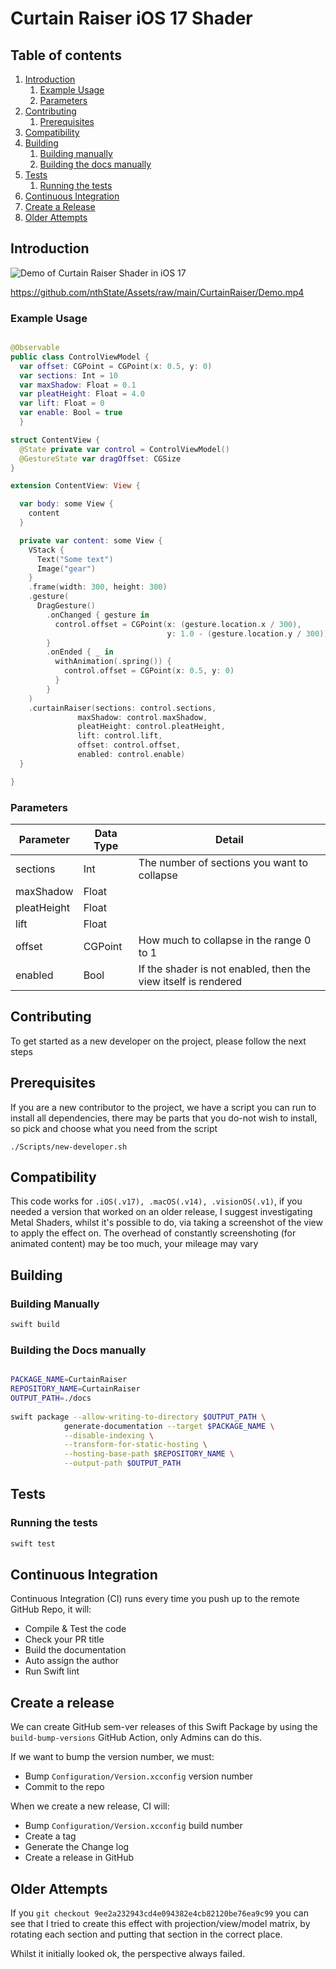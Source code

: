 # Curtain Raiser iOS 17 Shader

## Table of contents

1. [Introduction](#introduction)
    1. [Example Usage](#example-usage)
    2. [Parameters](#parameters)
2. [Contributing](#contributing)
    1. [Prerequisites](#prerequisites)
3. [Compatibility](#compatibility)
4. [Building](#building)
    1. [Building manually](#building-manually)
    2. [Building the docs manually](#building-docs-manually)
5. [Tests](#tests)
	1. [Running the tests](#running-tests-manually)
6. [Continuous Integration](#ci)
7. [Create a Release](#release)
8. [Older Attempts](#older-attempts)

## Introduction <a name="introduction"></a>

![Demo of Curtain Raiser Shader in iOS 17](https://github.com/nthState/Assets/raw/main/CurtainRaiser/Demo.gif)

https://github.com/nthState/Assets/raw/main/CurtainRaiser/Demo.mp4

### Example Usage <a name="example-usage"></a>

```swift

@Observable
public class ControlViewModel {
  var offset: CGPoint = CGPoint(x: 0.5, y: 0)
  var sections: Int = 10
  var maxShadow: Float = 0.1
  var pleatHeight: Float = 4.0
  var lift: Float = 0
  var enable: Bool = true
  }

struct ContentView {
  @State private var control = ControlViewModel()
  @GestureState var dragOffset: CGSize
}

extension ContentView: View {

  var body: some View {
    content
  }

  private var content: some View {
    VStack {
      Text("Some text")
      Image("gear")
    }
    .frame(width: 300, height: 300)
    .gesture(
      DragGesture()
        .onChanged { gesture in
          control.offset = CGPoint(x: (gesture.location.x / 300),
                                   y: 1.0 - (gesture.location.y / 300))
        }
        .onEnded { _ in
          withAnimation(.spring()) {
            control.offset = CGPoint(x: 0.5, y: 0)
          }
        }
    )
    .curtainRaiser(sections: control.sections,
               maxShadow: control.maxShadow,
               pleatHeight: control.pleatHeight,
               lift: control.lift,
               offset: control.offset,
               enabled: control.enable)
  }

}

```

### Parameters <a name="parameters"></a>

| Parameter | Data Type | Detail |
|----|----|----|
| sections | Int | The number of sections you want to collapse |
| maxShadow | Float | |
| pleatHeight | Float | |
| lift | Float | |
| offset | CGPoint | How much to collapse in the range 0 to 1 |
| enabled | Bool | If the shader is not enabled, then the view itself is rendered |

## Contributing <a name="contributing"></a>

To get started as a new developer on the project, please follow the next steps

## Prerequisites <a name="prerequisites"></a>

If you are a new contributor to the project, we have a script you can run to install all dependencies, there
may be parts that you do-not wish to install, so pick and choose what you need from the script

```
./Scripts/new-developer.sh
```

## Compatibility <a name="compatibility"></a>

This code works for `.iOS(.v17), .macOS(.v14), .visionOS(.v1)`, if you needed a version that worked on an older release, I suggest
investigating Metal Shaders, whilst it's possible to do, via taking a screenshot of the view to apply the effect on. The overhead of
constantly screenshoting (for animated content) may be too much, your mileage may vary

## Building <a name="building"></a>


### Building Manually <a name="building-manually"></a>

```bash
swift build
```

### Building the Docs manually<a name="building-docs-manually"></a>

```bash

PACKAGE_NAME=CurtainRaiser
REPOSITORY_NAME=CurtainRaiser
OUTPUT_PATH=./docs
  
swift package --allow-writing-to-directory $OUTPUT_PATH \
            generate-documentation --target $PACKAGE_NAME \
            --disable-indexing \
            --transform-for-static-hosting \
            --hosting-base-path $REPOSITORY_NAME \
            --output-path $OUTPUT_PATH
```


## Tests <a name="tests"></a>

### Running the tests <a name="running-tests-manually"></a>

```bash
swift test
```


## Continuous Integration <a name="ci"></a>

Continuous Integration (CI) runs every time you push up to the remote GitHub Repo, it will:

- Compile & Test the code
- Check your PR title
- Build the documentation
- Auto assign the author
- Run Swift lint

## Create a release <a name="release"></a>

We can create GitHub sem-ver releases of this Swift Package by using the `build-bump-versions` GitHub Action, only Admins can do this.

If we want to bump the version number, we must:

- Bump `Configuration/Version.xcconfig` version number
- Commit to the repo

When we create a new release, CI will:

- Bump `Configuration/Version.xcconfig` build number
- Create a tag
- Generate the Change log
- Create a release in GitHub

## Older Attempts <a name="older-attempts"></a>

If you `git checkout 9ee2a232943cd4e094382e4cb82120be76ea9c99` you can see that I tried to create this effect
with projection/view/model matrix, by rotating each section and putting that section in the correct place.

Whilst it initially looked ok, the perspective always failed.
